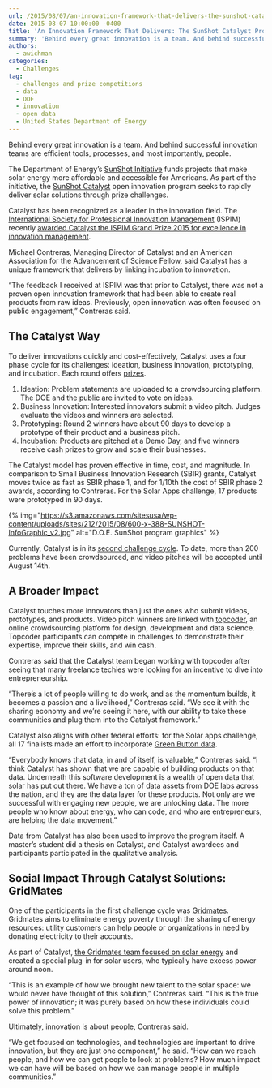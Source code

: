 ```yaml
---
url: /2015/08/07/an-innovation-framework-that-delivers-the-sunshot-catalyst-program/
date: 2015-08-07 10:00:00 -0400
title: 'An Innovation Framework That Delivers: The SunShot Catalyst Program'
summary: 'Behind every great innovation is a team. And behind successful innovation teams are efficient tools, processes, and most importantly, people. The Department of Energy&rsquo;s SunShot Initiative funds projects that make solar energy more affordable and accessible for Americans. As part of the initiative, the SunShot Catalyst open innovation program seeks to rapidly deliver solar solutions'
authors:
  - awichman
categories:
  - Challenges
tag:
  - challenges and prize competitions
  - data
  - DOE
  - innovation
  - open data
  - United States Department of Energy
---
```


Behind every great innovation is a team. And behind successful innovation teams are efficient tools, processes, and most importantly, people.

The Department of Energy’s [SunShot Initiative](http://energy.gov/eere/sunshot/sunshot-initiative) funds projects that make solar energy more affordable and accessible for Americans. As part of the initiative, the [SunShot Catalyst](http://catalyst.energy.gov/) open innovation program seeks to rapidly deliver solar solutions through prize challenges.

Catalyst has been recognized as a leader in the innovation field. The [International Society for Professional Innovation Management](http://ispim.org/) (ISPIM) recently [awarded Catalyst the ISPIM Grand Prize 2015 for excellence in innovation management](http://www.innovationexcellence.com/blog/2015/06/30/ispim-grand-prize-2015-we-have-a-winner/).

Michael Contreras, Managing Director of Catalyst and an American Association for the Advancement of Science Fellow, said Catalyst has a unique framework that delivers by linking incubation to innovation.

“The feedback I received at ISPIM was that prior to Catalyst, there was not a proven open innovation framework that had been able to create real products from raw ideas. Previously, open innovation was often focused on public engagement,” Contreras said.

## The Catalyst Way

To deliver innovations quickly and cost-effectively, Catalyst uses a four phase cycle for its challenges: ideation, business innovation, prototyping, and incubation. Each round offers [prizes](http://catalyst.energy.gov/a/pages/resources#Prizes).

  1. Ideation: Problem statements are uploaded to a crowdsourcing platform. The DOE and the public are invited to vote on ideas.
  2. Business Innovation: Interested innovators submit a video pitch. Judges evaluate the videos and winners are selected.
  3. Prototyping: Round 2 winners have about 90 days to develop a prototype of their product and a business pitch.
  4. Incubation: Products are pitched at a Demo Day, and five winners receive cash prizes to grow and scale their businesses.

The Catalyst model has proven effective in time, cost, and magnitude. In comparison to Small Business Innovation Research (SBIR) grants, Catalyst moves twice as fast as SBIR phase 1, and for 1/10th the cost of SBIR phase 2 awards, according to Contreras. For the Solar Apps challenge, 17 products were prototyped in 90 days.

{% img="https://s3.amazonaws.com/sitesusa/wp-content/uploads/sites/212/2015/08/600-x-388-SUNSHOT-InfoGraphic_v2.jpg" alt="D.O.E. SunShot program graphics" %}

Currently, Catalyst is in its [second challenge cycle](http://catalyst.energy.gov/a/pages/schedule). To date, more than 200 problems have been crowdsourced, and video pitches will be accepted until August 14th.

## A Broader Impact

Catalyst touches more innovators than just the ones who submit videos, prototypes, and products. Video pitch winners are linked with [topcoder](https://www.topcoder.com/), an online crowdsourcing platform for design, development and data science. Topcoder participants can compete in challenges to demonstrate their expertise, improve their skills, and win cash.

Contreras said that the Catalyst team began working with topcoder after seeing that many freelance techies were looking for an incentive to dive into entrepreneurship.

“There’s a lot of people willing to do work, and as the momentum builds, it becomes a passion and a livelihood,” Contreras said. “We see it with the sharing economy and we’re seeing it here, with our ability to take these communities and plug them into the Catalyst framework.”

Catalyst also aligns with other federal efforts: for the Solar apps challenge, all 17 finalists made an effort to incorporate [Green Button data](https://www.WHATEVER/2015/02/04/saving-energy-one-green-button-at-a-time/).

“Everybody knows that data, in and of itself, is valuable,” Contreras said. “I think Catalyst has shown that we are capable of building products on that data. Underneath this software development is a wealth of open data that solar has put out there. We have a ton of data assets from DOE labs across the nation, and they are the data layer for these products. Not only are we successful with engaging new people, we are unlocking data. The more people who know about energy, who can code, and who are entrepreneurs, are helping the data movement.”

Data from Catalyst has also been used to improve the program itself. A master&#8217;s student did a thesis on Catalyst, and Catalyst awardees and participants participated in the qualitative analysis.

## Social Impact Through Catalyst Solutions: GridMates

One of the participants in the first challenge cycle was [Gridmates](http://www.gridmates.com/). Gridmates aims to eliminate energy poverty through the sharing of energy resources: utility customers can help people or organizations in need by donating electricity to their accounts.

As part of Catalyst, [the Gridmates team focused on solar energy](http://catalyst.energy.gov/a/dtd/Gridmates-brings-peer-to-peer-energy-sharing-in-the-first-transactive-energy-platform-to-eliminate-energy-poverty/74100-29324) and created a special plug-in for solar users, who typically have excess power around noon.

“This is an example of how we brought new talent to the solar space: we would never have thought of this solution,” Contreras said. “This is the true power of innovation; it was purely based on how these individuals could solve this problem.”

Ultimately, innovation is about people, Contreras said.

“We get focused on technologies, and technologies are important to drive innovation, but they are just one component,” he said. “How can we reach people, and how we can get people to look at problems? How much impact we can have will be based on how we can manage people in multiple communities.”
